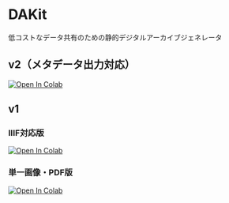 # DAKit
低コストなデータ共有のための静的デジタルアーカイブジェネレータ

## v2（メタデータ出力対応）
[![Open In Colab](https://colab.research.google.com/assets/colab-badge.svg)](http://colab.research.google.com/github/utokyodh/dakit/blob/main/dakit_v2.ipynb)

## v1
### IIIF対応版
[![Open In Colab](https://colab.research.google.com/assets/colab-badge.svg)](http://colab.research.google.com/github/utokyodh/dakit/blob/main/dakit_v1.ipynb)

### 単一画像・PDF版
[![Open In Colab](https://colab.research.google.com/assets/colab-badge.svg)](http://colab.research.google.com/github/utokyodh/dakit/blob/main/dakit_v1_single_image.ipynb)
